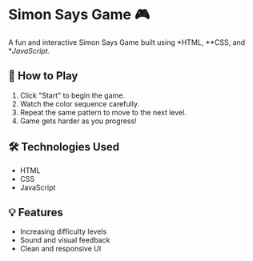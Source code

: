 # Simon Says Game 🎮

A fun and interactive Simon Says Game built using *HTML, **CSS, and **JavaScript*.

## 🧠 How to Play
1. Click "Start" to begin the game.
2. Watch the color sequence carefully.
3. Repeat the same pattern to move to the next level.
4. Game gets harder as you progress!

## 🛠 Technologies Used
- HTML
- CSS
- JavaScript

## 💡 Features
- Increasing difficulty levels
- Sound and visual feedback
- Clean and responsive UI
